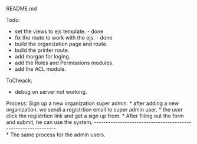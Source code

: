 README.md

Todo:
 * set the views to ejs template. - done
 * fix the route to work with the ejs. - done
 * build the organization page and route.
 * build the printer route.
 * add morgan for loging.
 * add the Roles and Permissions modules.
 * add the ACL module.

ToCheack:
 * debug on server not working.

Process:
	Sign up a new organization super admin:
 		* after adding a new organization. we sendi a registrtion email to
   		  super admin user.
   		* the user click the registrtion link and get a sign up from.
   		* After filling out the form and submit, he can use the system.
		--------------------------------------------------------------	
   	    * The same process for the admin users.

 
 